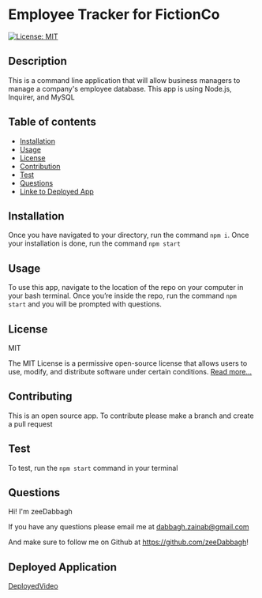 # Employee Tracker for FictionCo

[![License: MIT](https://img.shields.io/badge/License-MIT-yellow.svg)](https://opensource.org/licenses/MIT)

## Description

This is a command line application that will allow business managers to manage a company's employee database. This app is using Node.js, Inquirer, and MySQL

## Table of contents

- [Installation](#installation)
- [Usage](#usage)
- [License](#license)
- [Contribution](#contributing)
- [Test](#test)
- [Questions](questions)
- [Linke to Deployed App](#deployed-application)

## Installation

Once you have navigated to your directory, run the command `npm i`. Once your installation is done, run the command `npm start`

## Usage

To use this app, navigate to the location of the repo on your computer in your bash terminal. Once you’re inside the repo, run the command `npm start` and you will be prompted with questions. 

## License

MIT

The MIT License is a permissive open-source license that allows users to use, modify, and distribute software under certain conditions.
      [Read more...](https://opensource.org/licenses/MIT)


## Contributing

This is an open source app. To contribute please make a branch and create a pull request

## Test

To test, run the `npm start` command in your terminal

## Questions

Hi! I'm zeeDabbagh

If you have any questions please email me at dabbagh.zainab@gmail.com

And make sure to follow me on Github at https://github.com/zeeDabbagh!

## Deployed Application 
[DeployedVideo](https://drive.google.com/file/d/1Sn8jQSFsjC0eQqX70pLYfXTrI_psOu0U/view)

